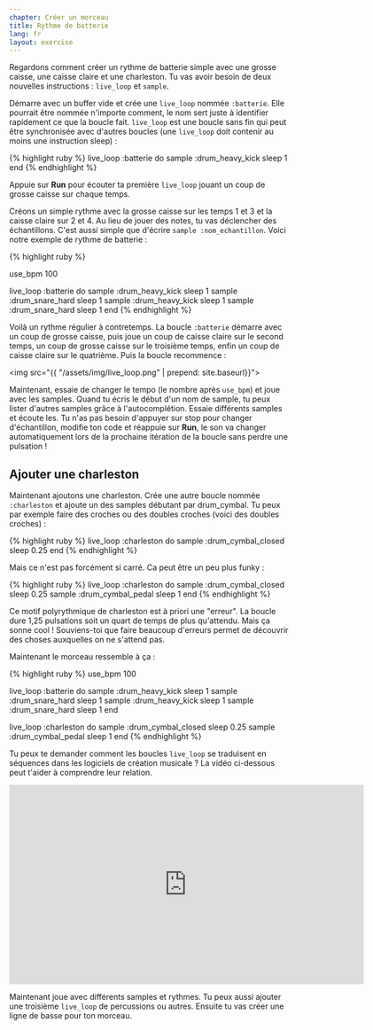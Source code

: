 ```yaml
---
chapter: Créer un morceau
title: Rythme de batterie
lang: fr
layout: exercise
---
```


Regardons comment créer un rythme de batterie simple avec une grosse caisse, une caisse claire et une charleston. Tu vas avoir besoin de deux nouvelles instructions&nbsp;: `live_loop` et `sample`.

Démarre avec un buffer vide et crée une `live_loop` nommée `:batterie`. Elle pourrait être nommée n'importe comment, le nom sert juste à identifier rapidement ce que la boucle fait. `live_loop` est une boucle sans fin qui peut être synchronisée avec d'autres boucles (une `live_loop` doit contenir au moins une instruction sleep)&nbsp;:

{% highlight ruby %}
live_loop :batterie do
  sample :drum_heavy_kick
  sleep 1
end
{% endhighlight %}

Appuie sur **Run** pour écouter ta première `live_loop` jouant un coup de grosse caisse sur chaque temps.

Créons un simple rythme avec la grosse caisse sur les temps 1 et 3 et la caisse claire sur 2 et 4. Au lieu de jouer des notes, tu vas déclencher des échantillons. C'est aussi simple que d'écrire `sample :nom_echantillon`. Voici notre exemple de rythme de batterie&nbsp;:


{% highlight ruby %}

use_bpm 100

live_loop :batterie do
  sample :drum_heavy_kick
  sleep 1
  sample :drum_snare_hard
  sleep 1
  sample :drum_heavy_kick
  sleep 1
  sample :drum_snare_hard
  sleep 1
end
{% endhighlight %}

Voilà un rythme régulier à contretemps. La boucle `:batterie` démarre avec un coup de grosse caisse, puis joue un coup de caisse claire sur le second temps, un coup de grosse caisse sur le troisième temps, enfin un coup de caisse claire sur le quatrième. Puis la boucle recommence&nbsp;:

<img src="{{ "/assets/img/live_loop.png" | prepend: site.baseurl}}">

Maintenant, essaie de changer le tempo (le nombre après `use_bpm`) et joue avec les samples. Quand tu écris le début d'un nom de sample, tu peux lister d'autres samples grâce à l'autocomplétion. Essaie différents samples et écoute les. Tu n'as pas besoin d'appuyer sur stop pour changer d'échantillon, modifie ton code et réappuie sur **Run**, le son va changer automatiquement lors de la prochaine itération de la boucle sans perdre une pulsation&nbsp;!

## Ajouter une charleston

Maintenant ajoutons une charleston. Crée une autre boucle nommée `:charleston` et ajoute un des samples débutant par drum_cymbal. Tu peux par exemple faire des croches ou des doubles croches (voici des doubles croches)&nbsp;:

{% highlight ruby %}
live_loop :charleston do
  sample :drum_cymbal_closed
  sleep 0.25
end
{% endhighlight %}

Mais ce n'est pas forcément si carré. Ca peut être un peu plus funky&nbsp;:

{% highlight ruby %}
live_loop :charleston do
  sample :drum_cymbal_closed
  sleep 0.25
  sample :drum_cymbal_pedal
  sleep 1
end
{% endhighlight %}

Ce motif polyrythmique de charleston est à priori une "erreur". La boucle dure 1,25 pulsations soit un quart de temps de plus qu'attendu. Mais ça sonne cool&nbsp;! Souviens-toi que faire beaucoup d'erreurs permet de découvrir des choses auxquelles on ne s'attend pas.

Maintenant le morceau ressemble à ça&nbsp;:

{% highlight ruby %}
use_bpm 100

live_loop :batterie do
  sample :drum_heavy_kick
  sleep 1
  sample :drum_snare_hard
  sleep 1
  sample :drum_heavy_kick
  sleep 1
  sample :drum_snare_hard
  sleep 1
end

live_loop :charleston do
  sample :drum_cymbal_closed
  sleep 0.25
  sample :drum_cymbal_pedal
  sleep 1
end
{% endhighlight %}

Tu peux te demander comment les boucles `live_loop` se traduisent en séquences dans les logiciels de création musicale&nbsp;? La vidéo ci-dessous peut t'aider à comprendre leur relation.

<iframe width="640" height="360" src="https://www.youtube.com/embed/iFMNOb33_KM?rel=0&amp;controls=0&amp;showinfo=0" frameborder="0" allowfullscreen></iframe>

Maintenant joue avec différents samples et rythmes. Tu peux aussi ajouter une troisième `live_loop` de percussions ou autres. Ensuite tu vas créer une ligne de basse pour ton morceau.
